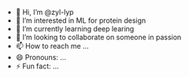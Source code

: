 - 👋 Hi, I’m @zyl-lyp
- 👀 I’m interested in ML for protein design
- 🌱 I’m currently learning deep learing
- 💞️ I’m looking to collaborate on someone in passion
- 📫 How to reach me ...
- 😄 Pronouns: ...
- ⚡ Fun fact: ...

<!---
zyl-lyp/zyl-lyp is a ✨ special ✨ repository because its `README.md` (this file) appears on your GitHub profile.
You can click the Preview link to take a look at your changes.
--->
